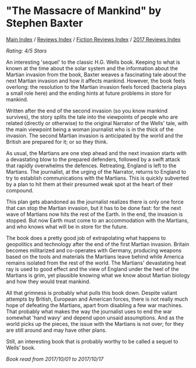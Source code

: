 # "The Massacre of Mankind" by Stephen Baxter

[Main Index](../../../README.md) / [Reviews Index](../../README.md) / [Fiction Reviews Index](../README.md) / [2017 Reviews Index](README.md)

*Rating: 4/5 Stars*

An interesting 'sequel' to the classic H.G. Wells book. Keeping to what is known at the time about the solar system and the information about the Martian invasion from the book, Baxter weaves a fascinating tale about the next Martian invasion and how it affects mankind. However, the book feels overlong: the resolution to the Martian invasion feels forced (bacteria plays a small role here) and the ending hints at future problems in store for mankind.

Written after the end of the second invasion (so you know mankind survives), the story splits the tale into the viewpoints of people who are related (directly or otherwise) to the original Narrator of the Wells' tale, with the main viewpoint being a woman journalist who is in the thick of the invasion. The second Martian invasion is anticipated by the world and the British are prepared for it; or so they think.

As usual, the Martians are one step ahead and the next invasion starts with a devastating blow to the prepared defenders, followed by a swift attack that rapidly overwhelms the defences. Retreating, England is left to the Martians. The journalist, at the urging of the Narrator, returns to England to try to establish communications with the Martians. This is quickly subverted by a plan to hit them at their presumed weak spot at the heart of their compound.

This plan gets abandoned as the journalist realizes there is only one force that can stop the Martian invasion, but it has to be done fast: for the next wave of Martians now hits the rest of the Earth. In the end, the invasion is stopped. But now Earth must come to an accommodation with the Martians, and who knows what will be in store for the future.

The book does a pretty good job of extrapolating what happens to geopolitics and technology after the end of the first Martian invasion. Britain becomes militarized and co-operates with Germany, producing weapons based on the tools and materials the Martians leave behind while America remains isolated from the rest of the world. The Martians' devastating heat ray is used to good effect and the view of England under the heel of the Martians is grim, yet plausible knowing what we know about Martian biology and how they would treat mankind.

All that grimness is probably what pulls this book down. Despite valiant attempts by British, European and American forces, there is not really much hope of defeating the Martians, apart from disabling a few war machines. That probably what makes the way the journalist uses to end the war somewhat 'hand wavy' and depend upon unsaid assumptions. And as the world picks up the pieces, the issue with the Martians is not over; for they are still around and may have other plans.

Still, an interesting book that is probably worthy to be called a sequel to Wells' book.

*Book read from 2017/10/01 to 2017/10/17*
